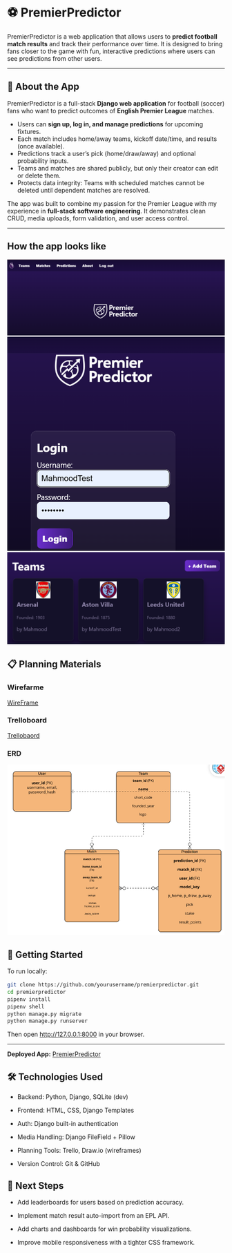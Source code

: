 # ⚽ PremierPredictor

PremierPredictor is a web application that allows users to **predict football match results** and track their performance over time. It is designed to bring fans closer to the game with fun, interactive predictions where users can see predictions from other users.

---

## 📝 About the App
PremierPredictor is a full-stack **Django web application** for football (soccer) fans who want to predict outcomes of **English Premier League** matches.  

- Users can **sign up, log in, and manage predictions** for upcoming fixtures.  
- Each match includes home/away teams, kickoff date/time, and results (once available).  
- Predictions track a user’s pick (home/draw/away) and optional probability inputs.  
- Teams and matches are shared publicly, but only their creator can edit or delete them.  
- Protects data integrity: Teams with scheduled matches cannot be deleted until dependent matches are resolved.  

The app was built to combine my passion for the Premier League with my experience in **full-stack software engineering**. It demonstrates clean CRUD, media uploads, form validation, and user access control.

---

## How the app looks like
![AppHomePage](image.png)
![LoginPage](image2.png)
![TeamIndexPage](image3.png)


## 📋 Planning Materials
### Wirefarme
[WireFrame](https://excalidraw.com/#json=feE8KOHw6J5PpKaYZTpw3,bOAcUPDCYGuciMVVs24bkQ)
### Trelloboard
[Trellobaord](https://trello.com/b/O4i0GB5J/premierpredictor)
### ERD 
![ERD Screenshot](ERD.png)

## 🚀 Getting Started

To run locally:

```bash
git clone https://github.com/yourusername/premierpredictor.git
cd premierpredictor
pipenv install
pipenv shell
python manage.py migrate
python manage.py runserver
```
Then open http://127.0.0.1:8000 in your browser.

---

**Deployed App:** [PremierPredictor](https://premierpredictor-production.up.railway.app/)
## 🛠️ Technologies Used

- Backend: Python, Django, SQLite (dev)

- Frontend: HTML, CSS, Django Templates

- Auth: Django built-in authentication

- Media Handling: Django FileField + Pillow

- Planning Tools: Trello, Draw.io (wireframes)

- Version Control: Git & GitHub

## 🔮 Next Steps

- Add leaderboards for users based on prediction accuracy.

- Implement match result auto-import from an EPL API.

- Add charts and dashboards for win probability visualizations.

- Improve mobile responsiveness with a tighter CSS framework.